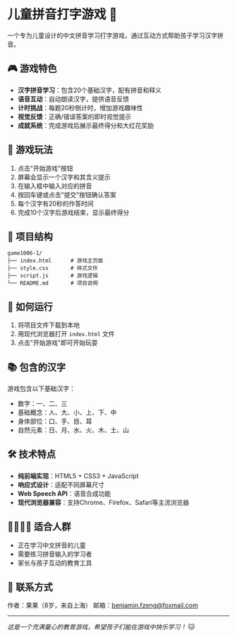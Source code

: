 # 儿童拼音打字游戏 🌸

一个专为儿童设计的中文拼音学习打字游戏，通过互动方式帮助孩子学习汉字拼音。

## 🎮 游戏特色

- **汉字拼音学习**：包含20个基础汉字，配有拼音和释义
- **语音互动**：自动朗读汉字，提供语音反馈
- **计时挑战**：每题20秒倒计时，增加游戏趣味性
- **视觉反馈**：正确/错误答案的即时视觉提示
- **成就系统**：完成游戏后展示最终得分和大红花奖励

## 🎯 游戏玩法

1. 点击"开始游戏"按钮
2. 屏幕会显示一个汉字和其含义提示
3. 在输入框中输入对应的拼音
4. 按回车键或点击"提交"按钮确认答案
5. 每个汉字有20秒的作答时间
6. 完成10个汉字后游戏结束，显示最终得分

## 📁 项目结构

```
game1006-1/
├── index.html      # 游戏主页面
├── style.css       # 样式文件
├── script.js       # 游戏逻辑
└── README.md       # 项目说明
```

## 🚀 如何运行

1. 将项目文件下载到本地
2. 用现代浏览器打开 `index.html` 文件
3. 点击"开始游戏"即可开始玩耍

## 📚 包含的汉字

游戏包含以下基础汉字：
- 数字：一、二、三
- 基础概念：人、大、小、上、下、中
- 身体部位：口、手、目、耳
- 自然元素：日、月、水、火、木、土、山

## 🛠 技术特点

- **纯前端实现**：HTML5 + CSS3 + JavaScript
- **响应式设计**：适配不同屏幕尺寸
- **Web Speech API**：语音合成功能
- **现代浏览器兼容**：支持Chrome、Firefox、Safari等主流浏览器

## 👨‍👩‍👧‍👦 适合人群

- 正在学习中文拼音的儿童
- 需要练习拼音输入的学习者
- 家长与孩子互动的教育工具

## 📧 联系方式

作者：果果（8岁，来自上海）
邮箱：benjamin.fzeng@foxmail.com

---

*这是一个充满童心的教育游戏，希望孩子们能在游戏中快乐学习！* 🐱
